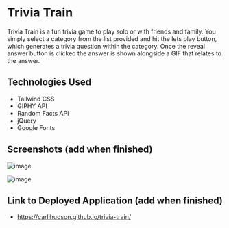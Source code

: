 # Trivia Train
Trivia Train is a fun trivia game to play solo or with friends and family. You simply select a category from the list provided and hit the lets play button, which generates a trivia question within the category. Once the reveal answer button is clicked the answer is shown alongside a GIF that relates to the answer.

## Technologies Used
* Tailwind CSS
* GIPHY API 
* Random Facts API 
* jQuery
* Google Fonts

## Screenshots (add when finished)
![image](https://user-images.githubusercontent.com/114899256/204707659-6d631732-0337-41c1-aabf-570794076e4b.png)

![image](https://user-images.githubusercontent.com/114899256/204707722-0493f0c7-9a2a-451f-b1ae-e1da3ea8ee1a.png)

## Link to Deployed Application (add when finished)
* https://carlihudson.github.io/trivia-train/
